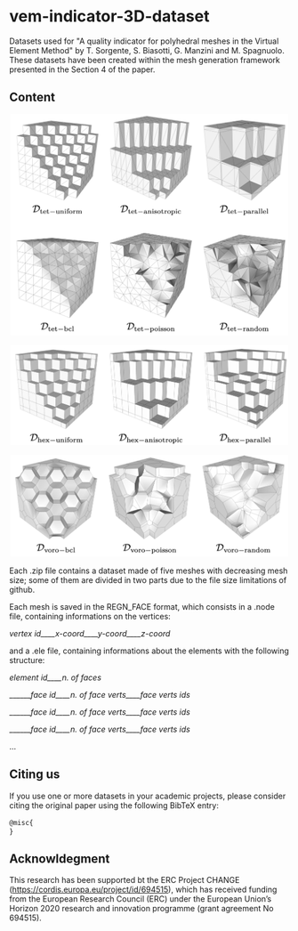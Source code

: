 # vem-indicator-3D-dataset
Datasets used for "A quality indicator for polyhedral meshes in the Virtual Element Method" by T. Sorgente, S. Biasotti, G. Manzini and M. Spagnuolo.
These datasets have been created within the mesh generation framework presented in the Section 4 of the paper.

## Content

<p align="center"><img src="tet_datasets.png" width="500"></p>

<p align="center"><img src="hex_datasets.png" width="500"></p>

<p align="center"><img src="voro_datasets.png" width="500"></p>

Each .zip file contains a dataset made of five meshes with decreasing mesh size; some of them are divided in two parts due to the file size limitations of github.

Each mesh is saved in the REGN_FACE format, which consists in a .node file, containing informations on the vertices:

_vertex id____x-coord____y-coord____z-coord_

and a .ele file, containing informations about the elements with the following structure:

_element id____n. of faces_

_______face id____n. of face verts____face verts ids_

_______face id____n. of face verts____face verts ids_

_______face id____n. of face verts____face verts ids_

...

## Citing us
If you use one or more datasets in your academic projects, please consider citing the original paper using the following BibTeX entry:

```
@misc{
}
```

## Acknowldegment
This research has been supported bt the ERC Project CHANGE (https://cordis.europa.eu/project/id/694515), which has received funding from the European Research Council (ERC) under the European Union’s Horizon 2020 research and innovation programme (grant agreement No 694515).
